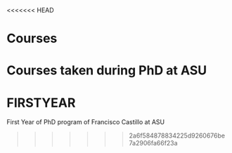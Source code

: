 <<<<<<< HEAD
# Courses
Courses taken during PhD at ASU
=======
# FIRSTYEAR
First Year of PhD program of Francisco Castillo at ASU
>>>>>>> 2a6f584878834225d9260676be7a2906fa66f23a
